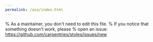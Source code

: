 ```yaml
---
permalink: /aio/index.html
---
```


% As a maintainer, you don't need to edit this file.
% If you notice that something doesn't work, please
% open an issue: https://github.com/carpentries/styles/issues/new

```{include} /_includes/base_path.html
```

```{include} /_includes/aio-script.md
```
